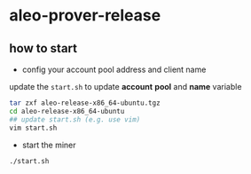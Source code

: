 # aleo-prover-release

## how to start

* config your account pool address and client name

update the `start.sh` to update **account** **pool** and **name** variable

```bash
tar zxf aleo-release-x86_64-ubuntu.tgz 
cd aleo-release-x86_64-ubuntu
## update start.sh (e.g. use vim)
vim start.sh
```

* start the miner
```bash
./start.sh
```
